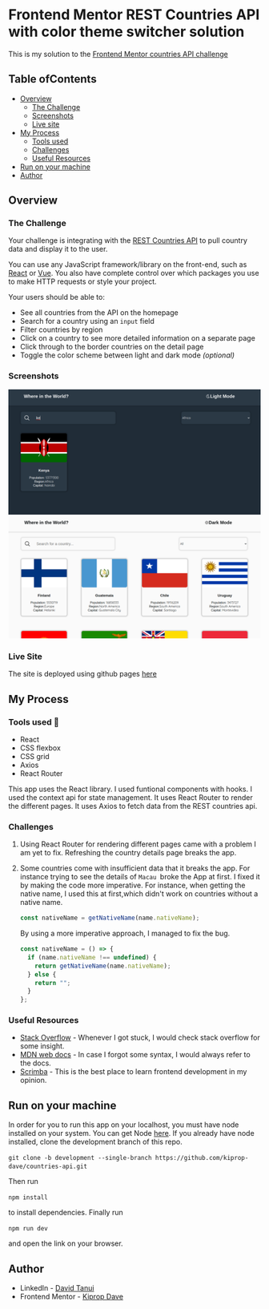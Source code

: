 # Frontend Mentor REST Countries API with color theme switcher solution

<p>
    This is my solution to the 
    <a href ="https://www.frontendmentor.io/challenges/  rest-countries-api-with-color-theme-switcher-5cacc469fec04111f7b848ca">
        Frontend Mentor countries API challenge
    </a> 
</p>
<h2>Table ofContents</h2>
<ul>
    <li><a href ="#overview">Overview</a>
        <ul>
            <li><a href="#challenge">The Challenge</a></li>
            <li><a href="#screenshot">Screenshots</a></li>
            <li><a href="#site">Live site</a></li>
        </ul>
    </li>
    <li><a href="#process">My Process</a>
        <ul>
            <li><a href="#tools">Tools used</a></li>
            <li><a href="#challenges">Challenges</a></li>
            <li><a href="#resources">Useful Resources</a></li>
        </ul>
    </li>
    <li><a href="#local">Run on your machine</a></li>
    <li><a href="#author">Author</a></li>
</ul>
<h2 id="overview">Overview</h2>
<h3 id="challenge">The Challenge</h3>
<p>
    Your challenge is integrating with the <a href ="https://restcountries.com/">REST Countries API</a> to pull country data and display it to the user.
</p>
<p>You can use any JavaScript framework/library on the front-end, such as <a href="https://reactjs.org" target="_blank">React</a> or <a href="https://vuejs.org" target="_blank">Vue</a>. You also have complete control over which packages you use to make HTTP requests or style your project.</p>
<p>Your users should be able to:</p>
<ul>
    <li>See all countries from the API on the homepage</li>
    <li>Search for a country using an <code>input</code> field</li>
    <li>Filter countries by region</li>
    <li>Click on a country to see more detailed information on a separate page</li>
    <li>Click through to the border countries on the detail page</li>
    <li>Toggle the color scheme between light and dark mode <em>(optional)</em></li>
</ul>
<h3 id ="screenshot">Screenshots</h3>
<img src="./screenshots/search.png"></img>
<img src="./screenshots/all-countries.png"></img>
<h3 id="site">Live Site</h3>
<p>
    The site is deployed using github pages
    <a href ="https://kiprop-dave.github.io/countries-api/">here</a> 
</p>
<h2 id="process">My Process</h2>
<h3 id="tools">Tools used 🔧</h3>
<ul>
    <li>React</li>
    <li>CSS flexbox</li>
    <li>CSS grid</li>
    <li>Axios</li>
    <li>React Router</li>
</ul>
<p>This app uses the React library. I used funtional components with hooks. I used the context api for state management. It uses React Router to render the different pages. It uses Axios to fetch data from the REST countries api.</p>
<h3 id="challenges">Challenges</h3>

1. Using React Router for rendering different pages came with a problem I am yet to fix. Refreshing the country details page breaks the app.
2. Some countries come with insufficient data that it breaks the app. For instance trying to see the details of <code>Macau </code>broke the App at first. I fixed it by making the code more imperative. For instance, when getting the native name, I used this at first,which didn't work on countries without a native name.

   ```js
   const nativeName = getNativeName(name.nativeName);
   ```

   By using a more imperative approach, I managed to fix the bug.

   ```js
   const nativeName = () => {
     if (name.nativeName !== undefined) {
       return getNativeName(name.nativeName);
     } else {
       return "";
     }
   };
   ```

<h3 id="resources">Useful Resources</h3>
<ul>
    <li>
        <a href="https://stackoverflow.com/">Stack Overflow</a>
        - Whenever I got stuck, I would check stack overflow for some insight.
    </li>
    <li>
        <a href="https://developer.mozilla.org/en-US/">MDN web docs</a>
        - In case I forgot some syntax, I would always refer to the docs.
    </li>
    <li>
        <a href="https://scrimba.com/">Scrimba</a>
        - This is the best place to learn frontend development in my opinion.
    </li>
</ul>

<h2 id ="local">Run on your machine</h2>
In order for you to run this app on your localhost, you must have node installed on your system. You can get Node <a href="https://nodejs.org/en/">here</a>.
If you already have node installed, clone the development branch of this repo.

`git clone -b development --single-branch https://github.com/kiprop-dave/countries-api.git`

Then run

`npm install`

to install dependencies. Finally run

`npm run dev`

and open the link on your browser.

<h2 id="author">Author</h2>
<ul>
    <li>
        LinkedIn - 
        <a href="https://www.linkedin.com/in/david-tanui-671b08231/">David Tanui</a>
    </li>
    <li>
        Frontend Mentor -
        <a href="https://www.frontendmentor.io/profile/kiprop-dave">Kiprop Dave</a>
    </li>
</ul>
